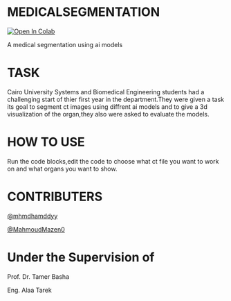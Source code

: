 # MEDICALSEGMENTATION
[![Open In Colab](https://colab.research.google.com/assets/colab-badge.svg)](https://colab.research.google.com/github/mhmdhamddyy/MEDICALSEGMENTATION/blob/main/totalsegmentator.ipynb)   


A medical segmentation using ai models
# TASK
Cairo University Systems and Biomedical Engineering students had a challenging start of thier first year in the department.They were given a task its goal to segment ct images using diffrent ai models  and to give a 3d visualization of the organ,they also were asked to evaluate the models.
# HOW TO USE
Run the code blocks,edit the code to choose what ct file you want to work on and what organs you want to show.
# CONTRIBUTERS
[@mhmdhamddyy](https://github.com/mohamedhamdy9707-byte) 


[@MahmoudMazen0](https://github.com/MahmoudMazen0)  
# Under the Supervision of
Prof. Dr. Tamer Basha


Eng. Alaa Tarek

